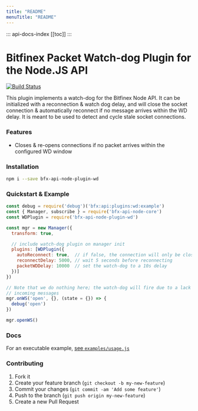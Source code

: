 ```yaml
---
title: "README"
menuTitle: "README"
---
```

::: api-docs-index
[[toc]]
:::
# Bitfinex Packet Watch-dog Plugin for the Node.JS API

[![Build Status](https://travis-ci.org/bitfinexcom/bfx-api-node-plugin-wd.svg?branch=master)](https://travis-ci.org/bitfinexcom/bfx-api-node-plugin-wd)

This plugin implements a watch-dog for the Bitfinex Node API. It can be initialized with a reconnection & watch dog delay, and will close the socket connection & automatically reconnect if no message arrives within the WD delay. It is meant to be used to detect and cycle stale socket connections.

### Features

* Closes & re-opens connections if no packet arrives within the configured WD window

### Installation

```bash
npm i --save bfx-api-node-plugin-wd
```

### Quickstart & Example
```js
const debug = require('debug')('bfx:api:plugins:wd:example')
const { Manager, subscribe } = require('bfx-api-node-core')
const WDPlugin = require('bfx-api-node-plugin-wd')

const mgr = new Manager({
  transform: true,

  // include watch-dog plugin on manager init
  plugins: [WDPlugin({
    autoReconnect: true,  // if false, the connection will only be closed
    reconnectDelay: 5000, // wait 5 seconds before reconnecting
    packetWDDelay: 10000  // set the watch-dog to a 10s delay
  })]
})

// Note that we do nothing here; the watch-dog will fire due to a lack of
// incoming messages
mgr.onWS('open', {}, (state = {}) => {
  debug('open')
})

mgr.openWS()
```

### Docs

For an executable example, [see `examples/usage.js`](/examples/usage.js)

### Contributing

1. Fork it
2. Create your feature branch (`git checkout -b my-new-feature`)
3. Commit your changes (`git commit -am 'Add some feature'`)
4. Push to the branch (`git push origin my-new-feature`)
5. Create a new Pull Request
